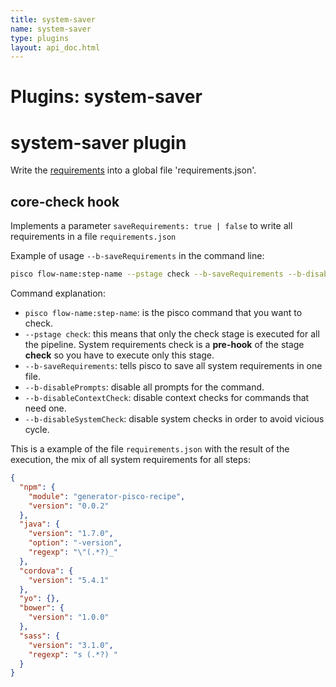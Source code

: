 ```yaml
---
title: system-saver
name: system-saver
type: plugins
layout: api_doc.html
---
```

# Plugins: system-saver


# system-saver plugin

Write the [requirements](../guides/10-requirements.md) into a global file 'requirements.json'.

## core-check hook

Implements a parameter `saveRequirements: true | false` to write all requirements in a file `requirements.json`

Example of usage `--b-saveRequirements` in the command line:

```sh
pisco flow-name:step-name --pstage check --b-saveRequirements --b-disablePrompts --b-disableContextCheck --b-disableSystemCheck
```
    
Command explanation:

- `pisco flow-name:step-name`: is the pisco command that you want to check.
- `--pstage check`: this means that only the check stage is executed for all the pipeline. System requirements check is a **pre-hook** of the stage **check** so you have to execute only this stage.
- `--b-saveRequirements`: tells pisco to save all system requirements in one file.
- `--b-disablePrompts`: disable all prompts for the command. 
- `--b-disableContextCheck`: disable context checks for commands that need one.
- `--b-disableSystemCheck`: disable system checks in order to avoid vicious cycle.

This is a example of the file `requirements.json` with the result of the execution, the mix of all system requirements for all steps:

```json
{
  "npm": {
    "module": "generator-pisco-recipe",
    "version": "0.0.2"
  },
  "java": {
    "version": "1.7.0",
    "option": "-version",
    "regexp": "\"(.*?)_"
  },
  "cordova": {
    "version": "5.4.1"
  },
  "yo": {},
  "bower": {
    "version": "1.0.0"
  },
  "sass": {
    "version": "3.1.0",
    "regexp": "s (.*?) "
  }
}
```

